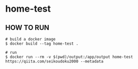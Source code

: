 # home-test

## HOW TO RUN
```
# build a docker image
$ docker build --tag home-test .

# run
$ docker run --rm -v $(pwd)/output:/app/output home-test https://qiita.com/seikoudoku2000 --metadata
```